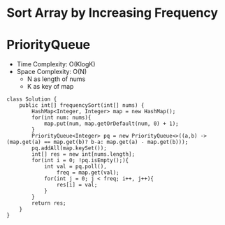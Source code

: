 # Sort Array by Increasing Frequency

# PriorityQueue

- Time Complexity: O(KlogK)
- Space Complexity: O(N)
  - N as length of nums
  - K as key of map

```
class Solution {
    public int[] frequencySort(int[] nums) {
        HashMap<Integer, Integer> map = new HashMap();
        for(int num: nums){
            map.put(num, map.getOrDefault(num, 0) + 1);
        }
        PriorityQueue<Integer> pq = new PriorityQueue<>((a,b) -> (map.get(a) == map.get(b)? b-a: map.get(a) - map.get(b)));
        pq.addAll(map.keySet());
        int[] res = new int[nums.length];
        for(int i = 0; !pq.isEmpty();){
            int val = pq.poll(),
                freq = map.get(val);
            for(int j = 0; j < freq; i++, j++){
                res[i] = val;
            }
        }
        return res;
    }
}
```
